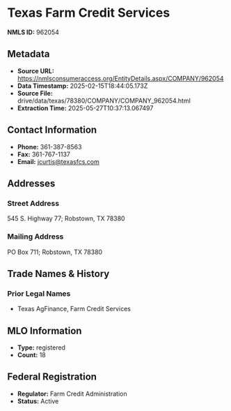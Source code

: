 # Texas Farm Credit Services

**NMLS ID:** 962054

## Metadata
- **Source URL:** https://nmlsconsumeraccess.org/EntityDetails.aspx/COMPANY/962054
- **Data Timestamp:** 2025-02-15T18:44:05.173Z
- **Source File:** drive/data/texas/78380/COMPANY/COMPANY_962054.html
- **Extraction Time:** 2025-05-27T10:37:13.067497

## Contact Information
- **Phone:** 361-387-8563
- **Fax:** 361-767-1137
- **Email:** jcurtis@texasfcs.com

## Addresses
### Street Address
545 S. Highway 77; Robstown, TX 78380

### Mailing Address
PO Box 711; Robstown, TX 78380

## Trade Names & History
### Prior Legal Names
- Texas AgFinance, Farm Credit Services

## MLO Information
- **Type:** registered
- **Count:** 18

## Federal Registration
- **Regulator:** Farm Credit Administration
- **Status:** Active
